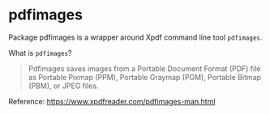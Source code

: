 # pdfimages

Package pdfimages is a wrapper around Xpdf command line tool `pdfimages`.

What is `pdfimages`?

> Pdfimages saves images from a Portable Document Format (PDF) file as Portable Pixmap (PPM), Portable Graymap (PGM), Portable Bitmap (PBM), or JPEG files.

Reference: https://www.xpdfreader.com/pdfimages-man.html
